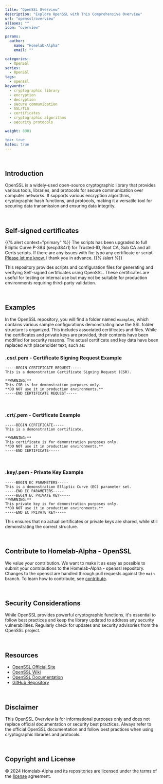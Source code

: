 ```yaml
---
title: "OpenSSL Overview"
description: "Explore OpenSSL with This Comprehensive Overview"
url: "openssl/overview"
aliases: ""
icon: "overview"

params:
  author:
    name: "Homelab-Alpha"
    email: ""

categories:
  - OpenSSl
series:
  - OpenSSl
tags:
  - openssl
keywords:
  - cryptographic library
  - encryption
  - decryption
  - secure communication
  - SSL/TLS
  - certificates
  - cryptographic algorithms
  - security protocols

weight: 8901

toc: true
katex: true
---
```


<br />

## Introduction

OpenSSL is a widely-used open-source cryptographic library that provides various
tools, libraries, and protocols for secure communication over computer networks.
It supports various encryption algorithms, cryptographic hash functions, and
protocols, making it a versatile tool for securing data transmission and
ensuring data integrity.

<br />

## Self-signed certificates

{{% alert context="primary" %}}
The scripts has been upgraded to full Elliptic Curve P-384 (secp384r1) for
Trusted-ID, Root CA, Sub CA and all Certs scripts. If there are any issues with
fix: typo any certificate or script [Please let me know], I thank you in advance.
{{% /alert %}}

This repository provides scripts and configuration files for generating and
verifying Self-signed certificates using OpenSSL. These certificates are useful
for testing or internal use but may not be suitable for production environments
requiring third-party validation.

<br />

## Examples

In the OpenSSL repository, you will find a folder named `examples`, which
contains various sample configurations demonstrating how the SSL folder
structure is organized. This includes associated certificates and files. While
the certificates and private keys are provided, their contents have been
modified for security reasons. The actual certificate and key data have been
replaced with placeholder text, such as:

### .csr/.pem - Certificate Signing Request Example

```pem
-----BEGIN CERTIFICATE REQUEST-----
This is a demonstration Certificate Signing Request (CSR).

**WARNING:**
This CSR is for demonstration purposes only.
**DO NOT use it in production environments.**
-----END CERTIFICATE REQUEST-----
```

<br />

### .crt/.pem - Certificate Example

```pem
-----BEGIN CERTIFICATE-----
This is a demonstration certificate.

**WARNING:**
This certificate is for demonstration purposes only.
**DO NOT use it in production environments.**
-----END CERTIFICATE-----
```

<br />

### .key/.pem - Private Key Example

```pem
-----BEGIN EC PARAMETERS-----
This is a demonstration Elliptic Curve (EC) parameter set.
-----END EC PARAMETERS-----
-----BEGIN EC PRIVATE KEY-----
**WARNING:**
This private key is for demonstration purposes only.
**DO NOT use it in production environments.**
-----END EC PRIVATE KEY-----
```

This ensures that no actual certificates or private keys are shared, while still
demonstrating the correct structure.

<br />

## Contribute to Homelab-Alpha - OpenSSL

We value your contribution. We want to make it as easy as possible to submit
your contributions to the Homelab-Alpha - openssl repository. Changes to the
openssl are handled through pull requests against the `main` branch. To learn
how to contribute, see [contribute].

<br />

## Security Considerations

While OpenSSL provides powerful cryptographic functions, it's essential to
follow best practices and keep the library updated to address any security
vulnerabilities. Regularly check for updates and security advisories from the
OpenSSL project.

<br />

## Resources

- [OpenSSL Official Site]
- [OpenSSL Wiki]
- [OpenSSL Documentation]
- [GitHub Repository]

<br />

## Disclaimer

This OpenSSL Overview is for informational purposes only and does not replace
official documentation or security best practices. Always refer to the official
OpenSSL documentation and follow best practices when using cryptographic
libraries and protocols.

<br />

## Copyright and License

&copy; 2024 Homelab-Alpha and its repositories are licensed under the terms of
the [license] agreement.

[Please let me know]:
  https://github.com/homelab-alpha/openssl/discussions/categories/feedback
[contribute]: docs/../../contributing/code_of_conduct.md
[OpenSSL Official Site]: https://www.openssl.org
[OpenSSL Wiki]: https://wiki.openssl.org
[OpenSSL Documentation]: https://www.openssl.org/docs
[GitHub Repository]: https://github.com/openssl/openssl
[license]: docs/../../help/license.md
